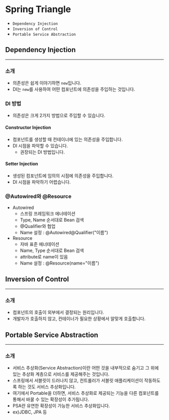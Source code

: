 #   Spring Triangle
- `Dependency Injection`
- `Inversion of Control`
- `Portable Service Abstraction`

## Dependency Injection
---
###  소개
- 의존성은 쉽게 이야기하면 `new`입니다.
- DI는 `new`를 사용하여 어떤 컴포넌트에 의존성을 주입하는 것입니다.

###  DI 방법
- 의존성은 크게 2가지 방법으로 주입할 수 있습니다.

####  Constructor Injection
- 컴포넌트를 생성할 때 컨테이너에 있는 의존성을 주입합니다.
- DI 시점을 파악할 수 있습니다.
  - 권장되는 DI 방법입니다.

####  Setter Injection
- 생성된 컴포넌트에 임의의 시점에 의존성을 주입합니다.
- DI 시점을 파악하기 어렵습니다.

###  @Autowired와 @Resource
- Autowired
  - 스프링 프레임워크 에너테이션
  - Type, Name 순서대로 Bean 검색
  - @Qualifier와 협업
  - Name 설정 : @Autowired@Qualifier("이름")
- Resource
  - 자바 표준 에너테이션
  - Name, Type 순서대로 Bean 검색
  - attribute로 name이 있음
  - Name 설정 : @Resource(name="이름")


##   Inversion of Control
---
###  소개
- 컴포넌트의 호출이 외부에서 결정되는 원리입니다.
- 개발자가 호출하지 않고, 컨테이너가 필요한 상황에서 알맞게 호출합니다.


## Portable Service Abstraction
---
###  소개
- 서비스 추상화(Service Abstraction)이란 어떤 것을 내부적으로 숨기고 그 위에 있는 추상화 계층으로 서비스를 제공해주는 것입니다.
- 스프링에서 서블릿이 드러나지 않고, 컨트롤러가 서블릿 애플리케이션이 작동하도록 하는 것도 서비스 추상화입니다.
- 여기에서 Portable을 더하면, 서비스 추상화로 제공되는 기능을 다른 컴포넌트를 통해서 바꿀 수 있는 확장성이 추가됩니다.
- PSA란 유연한 확장성이 가능한 서비스 추상화입니다.
- ex)JDBC, JPA 등
